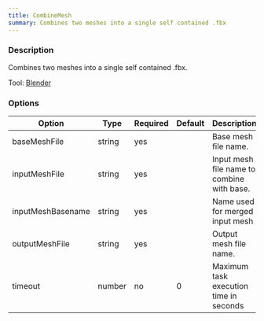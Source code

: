 ```yaml
---
title: CombineMesh
summary: Combines two meshes into a single self contained .fbx
---
```


### Description

Combines two meshes into a single self contained .fbx.

Tool: [Blender](../../tools/blender)

### Options

| Option        | Type     | Required | Default            | Description                                                   |
|---------------|----------|----------|--------------------|---------------------------------------------------------------|
| baseMeshFile  | string   | yes      |                    | Base mesh file name.                         		   |
| inputMeshFile | string   | yes      |                    | Input mesh file name to combine with base.                    |
| inputMeshBasename  | string   | yes |                    | Name used for merged input mesh                  		   |
| outputMeshFile | string  | yes      |                    | Output mesh file name.		                           |
| timeout       | number   | no       | 0		   | Maximum task execution time in seconds 			   |